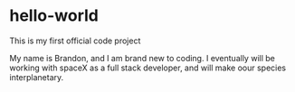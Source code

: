 # hello-world
This is my first official code project

My name is Brandon, and I am brand new to coding. I eventually will be working with spaceX as a full stack developer, and will make oour species interplanetary.
